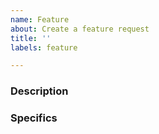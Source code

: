 ```yaml
---
name: Feature
about: Create a feature request
title: ''
labels: feature

---
```


### Description

<!-- Write a few sentences for context for new proposed behavior and benefits. -->

### Specifics

<!-- Provide bullet point details with code changes and work proposal. -->
